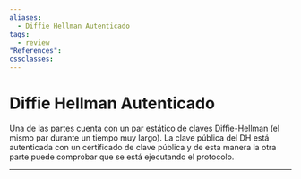 ```yaml
---
aliases:
  - Diffie Hellman Autenticado
tags:
  - review
"References":
cssclasses:
---
```

# Diffie Hellman Autenticado

Una de las partes cuenta con un par estático de claves Diffie-Hellman (el mismo par durante un tiempo muy largo). La clave pública del DH está autenticada con un certificado de clave pública y de esta manera la otra parte puede comprobar que se está ejecutando el protocolo.
***